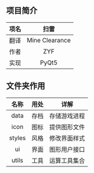 ## 项目简介

| 项名 |      扫雷      |
| :--: | :------------: |
| 翻译 | Mine Clearance |
| 作者 |      ZYF       |
| 实现 |     PyQt5      |



## 文件夹作用

|  名称  | 用处 |     详解     |
| :----: | :--: | :----------: |
|  data  | 存档 | 存储游戏进程 |
|  icon  | 图标 | 提供图形文件 |
| styles | 风格 | 修改界面样式 |
|   ui   | 界面 | 图形用户接口 |
| utils  | 工具 | 运算工具集合 |

